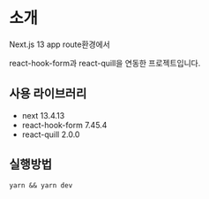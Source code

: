# 소개

Next.js 13 app route환경에서

react-hook-form과 react-quill을 연동한 프로젝트입니다.

## 사용 라이브러리

- next 13.4.13
- react-hook-form 7.45.4
- react-quill 2.0.0

## 실행방법

`yarn && yarn dev`
